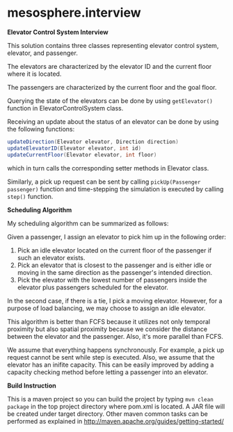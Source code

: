 mesosphere.interview
====================

**Elevator Control System Interview**

This solution contains three classes representing elevator control system, elevator, and passenger.

The elevators are characterized by the elevator ID and the current floor where it is located.

The passengers are characterized by the current floor and the goal floor.

Querying the state of the elevators can be done by using `getElevator()` function in ElevatorControlSystem class.

Receiving an update about the status of an elevator can be done by using the following functions:

```java
updateDirection(Elevator elevator, Direction direction)
updateElevatorID(Elevator elevator, int id)
updateCurrentFloor(Elevator elevator, int floor)
```

which in turn calls the corresponding setter methods in Elevator class.

Similarly, a pick up request can be sent by calling `pickUp(Passenger passenger)` function and time-stepping the simulation is executed by calling `step()` function.

**Scheduling Algorithm**

My scheduling algorithm can be summarized as follows:

Given a passenger, I assign an elevator to pick him up in the following order:
<ol>
<li>Pick an idle elevator located on the current floor of the passenger if such an elevator exists.</li>
<li>Pick an elevator that is closest to the passenger and is either idle or moving in the same direction as the passenger's intended direction.</li>
<li>Pick the elevator with the lowest number of passengers inside the elevator plus passengers scheduled for the elevator.</li>
</ol>
In the second case, if there is a tie, I pick a moving elevator. However, for a purpose of load balancing, we may choose to assign an idle elevator.

This algorithm is better than FCFS because it utilizes not only temporal proximity but also spatial proximity because we consider the distance between the  elevator and the passenger. Also, it's more parallel than FCFS.

We assume that everything happens synchronously. For example, a pick up request cannot be sent while step is executed. Also, we assume that the elevator has an inifite capacity. This can be easily improved by adding a capacity checking method before letting a passenger into an elevator.

**Build Instruction**

This is a maven project so you can build the project by typing `mvn clean package` in the top project directory where pom.xml is located. A JAR file will be created under target directory. Other maven common tasks can be performed as explained in http://maven.apache.org/guides/getting-started/
